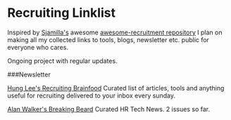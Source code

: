 # Recruiting Linklist

Inspired by [Sjamilla's](https://github.com/Sjamilla) awesome [awesome-recruitment repository](https://github.com/Sjamilla/awesome-recruitment) I plan on making all my collected links to tools, blogs, newsletter etc. public for everyone who cares. 

Ongoing project with regular updates.

###Newsletter

[Hung Lee's Recruiting Brainfood](http://www.recruitingbrainfood.com/)
Curated list of articles, tools and anything useful for recruiting delivered to your inbox every sunday.

[Alan Walker's Breaking Beard](https://www.getrevue.co/profile/breakingbeard)
Curated HR Tech News. 2 issues so far.
